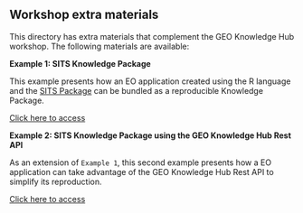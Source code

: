## Workshop extra materials

This directory has extra materials that complement the GEO Knowledge Hub workshop. The following materials are available:

**Example 1: SITS Knowledge Package**

This example presents how an EO application created using the R language and the [SITS Package](https://github.com/e-sensing/sits) can be bundled as a reproducible Knowledge Package.

[Click here to access](./example-01/)

**Example 2: SITS Knowledge Package using the GEO Knowledge Hub Rest API**

As an extension of `Example 1`, this second example presents how a EO application can take advantage of the GEO Knowledge Hub Rest API to simplify its reproduction.

[Click here to access](./example-02/)
